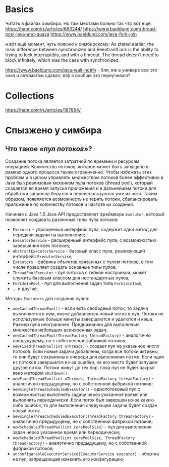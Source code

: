 # Basics

Читать в файлах симбира. Но там местами больно
так что вот ещё:
https://habr.com/ru/articles/693244/
https://www.baeldung.com/thread-pool-java-and-guava
https://www.baeldung.com/java-fork-join

и вот ещё момент, чуть поясню к симбирскому:
As stated earlier, the main difference between synchronized and ReentrantLock is the ability to trying to lock interruptibly, and with a timeout. The thread doesn't need to block infinitely, which was the case with synchronized.

https://www.baeldung.com/java-wait-notify - бля, яж в универе всё это знал и автоматом сдавал, втф я вообще это переучиваю?

# Collections

https://habr.com/ru/articles/187854/

# Спызжено у симбира

## Что такое _«пул потоков»_?
Создание потока является затратной по времени и ресурсам операцией. Количество потоков, которое может быть запущено в рамках одного процесса также ограниченно. Чтобы избежать этих проблем и в целом управлять множеством потоков более эффективно в Java был реализован механизм пула потоков (thread pool), который создаётся во время запуска приложения и в дальнейшем потоки для обработки запросов берутся и переиспользуются уже из него. Таким образом, появляется возможность не терять потоки, сбалансировать приложение по количеству потоков и частоте их создания.

Начиная с Java 1.5 Java API предоставляет фреймворк `Executor`, который позволяет создавать различные типы пула потоков:

+ `Executor` - упрощенный интерфейс пула, содержит один метод для передачи задачи на выполнение;
+ `ExecutorService` - расширенный интерфейс пула, с возможностью завершения всех потоков;
+ `AbstractExecutorService` - базовый класс пула, реализующий интерфейс `ExecutorService`;
+ `Executors` - фабрика объектов связанных с пулом потоков, в том числе позволяет создать основные типы пулов;
+ `ThreadPoolExecutor` - пул потоков с гибкой настройкой, может служить базовым классом для нестандартных пулов;
+ `ForkJoinPool` - пул для выполнения задач типа `ForkJoinTask`;
+ ... и другие.

Методы `Executors` для создания пулов:

+ `newCachedThreadPool()` - если есть свободный поток, то задача выполняется в нем, иначе добавляется новый поток в пул. Потоки не используемые больше минуты завершаются и удалются и кэша. Размер пула неограничен. Предназначен для выполнения множество небольших асинхронных задач;
+ `newCachedThreadPool(ThreadFactory threadFactory)` - аналогично предыдущему, но с собственной фабрикой потоков;
+ `newFixedThreadPool(int nThreads)` - создает пул на указанное число потоков. Если новые задачи добавлены, когда все потоки активны, то они будут сохранены в очереди для выполнения позже. Если один из потоков завершился из-за ошибки, на его место будет запущен другой поток. Потоки живут до тех пор, пока пул не будет закрыт явно методом `shutdown()`.
+ `newFixedThreadPool(int nThreads, ThreadFactory threadFactory)` - аналогично предыдущему, но с собственной фабрикой потоков;
+ `newSingleThreadScheduledExecutor()` - однопотоковый пул с возможностью выполнять задачу через указанное время или выполнять периодически. Если поток был завершен из-за каких-либо ошибок, то для выполнения следующей задачи будет создан новый поток.
+ `newSingleThreadScheduledExecutor(ThreadFactory threadFactory)` - аналогично предыдущему, но с собственной фабрикой потоков;
+ `newScheduledThreadPool(int corePoolSize)` - пул для выполнения задач через указанное время или переодически;
+ `newScheduledThreadPool(int corePoolSize, ThreadFactory threadFactory)` - аналогично предыдущему, но с собственной фабрикой потоков;
+ `unconfigurableExecutorService(ExecutorService executor)` - обертка на пул, запрещающая изменять его конфигурацию;
